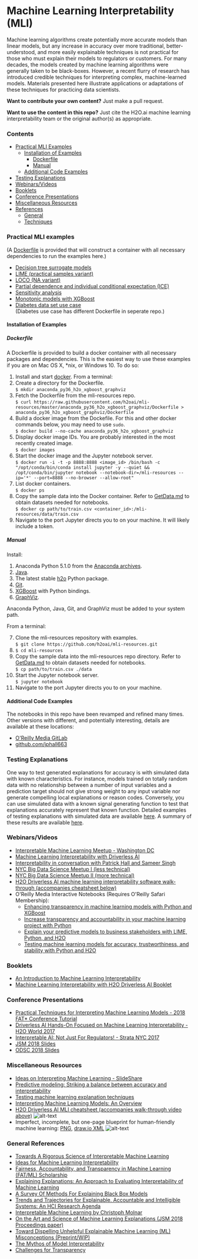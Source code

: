 # Machine Learning Interpretability (MLI)

Machine learning algorithms create potentially more accurate models than linear models, but any increase in accuracy over more traditional, better-understood, and more easily explainable techniques is not practical for those who must explain their models to regulators or customers. For many decades, the models created by machine learning algorithms were generally taken to be black-boxes. However, a recent flurry of research has introduced credible techniques for interpreting complex, machine-learned models. Materials presented here illustrate applications or adaptations of these techniques for practicing data scientists.

**Want to contribute your own content?** Just make a pull request.

**Want to use the content in this repo?** Just cite the H2O.ai machine learning interpretability team or the original author(s) as appropriate.

### Contents

* [Practical MLI Examples](https://github.com/h2oai/mli-resources#practical-mli-examples)
  * [Installation of Examples](https://github.com/h2oai/mli-resources#installation-of-examples)
    * [Dockerfile](https://github.com/h2oai/mli-resources#dockerfile)
    * [Manual](https://github.com/h2oai/mli-resources#manual)
  * [Additional Code Examples](https://github.com/h2oai/mli-resources#additional-code-examples)
* [Testing Explanations](https://github.com/h2oai/mli-resources#testing-explanations)
* [Webinars/Videos](https://github.com/h2oai/mli-resources#webinarsvideos)
* [Booklets](https://github.com/h2oai/mli-resources#booklets)
* [Conference Presentations](https://github.com/h2oai/mli-resources#conference-presentations)
* [Miscellaneous Resources](https://github.com/h2oai/mli-resources#miscellaneous-resources)
* [References](https://github.com/h2oai/mli-resources#references)
  * [General](https://github.com/h2oai/mli-resources#general)
  * [Techniques](https://github.com/h2oai/mli-resources#techniques)

### Practical MLI examples

(A [Dockerfile](anaconda_py36_h2o_xgboost_graphviz/Dockerfile) is provided that will construct a container with all necessary dependencies to run the examples here.)

  * [Decision tree surrogate models](notebooks/dt_surrogate.ipynb)
  * [LIME (practical samples variant)](notebooks/lime.ipynb)
  * [LOCO (NA variant)](notebooks/loco.ipynb)
  * [Partial dependence and individual conditional expectation (ICE)](notebooks/pdp_ice.ipynb)  
  * [Sensitivity analysis](notebooks/sensitivity_analysis.ipynb)
  * [Monotonic models with XGBoost](notebooks/mono_xgboost.ipynb)
  * [Diabetes data set use case](https://github.com/jphall663/diabetes_use_case) </br>
  (Diabetes use case has different Dockerfile in seperate repo.)

#### Installation of Examples

##### Dockerfile

A Dockerfile is provided to build a docker container with all necessary packages and dependencies. This is the easiest way to use these examples if you are on Mac OS X, \*nix, or Windows 10. To do so:

  1. Install and start [docker](https://www.docker.com/).
  From a terminal:
  2. Create a directory for the Dockerfile.</br>
  `$ mkdir anaconda_py36_h2o_xgboost_graphviz`
  3. Fetch the Dockerfile from the mli-resources repo.</br>
  `$ curl https://raw.githubusercontent.com/h2oai/mli-resources/master/anaconda_py36_h2o_xgboost_graphviz/Dockerfile > anaconda_py36_h2o_xgboost_graphviz/Dockerfile`
  4. Build a docker image from the Dockefile. For this and other docker commands below, you may need to use `sudo`. </br>
  `$ docker build --no-cache anaconda_py36_h2o_xgboost_graphviz`
  5. Display docker image IDs. You are probably interested in the most recently created image. </br>
  `$ docker images`
  6. Start the docker image and the Jupyter notebook server.</br>
   `$ docker run -i -t -p 8888:8888 <image_id> /bin/bash -c "/opt/conda/bin/conda install jupyter -y --quiet && /opt/conda/bin/jupyter notebook --notebook-dir=/mli-resources --ip='*' --port=8888 --no-browser --allow-root"`
  7. List docker containers.</br>
  `$ docker ps`
  8. Copy the sample data into the Docker container. Refer to [GetData.md](data/GetData.md) to obtain datasets needed for notebooks.</br>
  `$ docker cp path/to/train.csv <container_id>:/mli-resources/data/train.csv`
  9. Navigate to the port Jupyter directs you to on your machine. It will likely include a token.

##### Manual

  Install:

  1. Anaconda Python 5.1.0 from the [Anaconda archives](https://repo.continuum.io/archive/).
  2. [Java](https://java.com/download).
  3. The latest stable [h2o](https://www.h2o.ai/download/) Python package.
  4. [Git](https://git-scm.com/downloads).
  5. [XGBoost](https://github.com/dmlc/xgboost) with Python bindings.
  6. [GraphViz](http://www.graphviz.org/).

  Anaconda Python, Java, Git, and GraphViz must be added to your system path.

  From a terminal:

  7. Clone the mli-resources repository with examples.</br>
  `$ git clone https://github.com/h2oai/mli-resources.git`
  8. `$ cd mli-resources`
  9. Copy the sample data into the mli-resources repo directory. Refer to [GetData.md](data/GetData.md) to obtain datasets needed for notebooks.</br>
  `$ cp path/to/train.csv ./data`
  9. Start the Jupyter notebook server.</br>
  `$ jupyter notebook`
  10. Navigate to the port Jupyter directs you to on your machine.

#### Additional Code Examples

The notebooks in this repo have been revamped and refined many times. Other versions with different, and potentially interesting, details are available at these locations:

* [O'Reilly Media GitLab](https://content.oreilly.com/oriole/Interpretable-machine-learning-with-Python-XGBoost-and-H2O)
* [github.com/jphall663](https://github.com/jphall663/interpretable_machine_learning_with_python)

### Testing Explanations

One way to test generated explanations for accuracy is with simulated data with known characteristics. For instance, models trained on totally random data with no relationship between a number of input variables and a prediction target should not give strong weight to any input variable nor generate compelling local explanations or reason codes. Conversely, you can use simulated data with a known signal generating function to test that explanations accurately represent that known function. Detailed examples of testing explanations with simulated data are available [here](https://github.com/h2oai/mli-resources/tree/master/lime_shap_treeint_compare/README.md). A summary of these results are available [here](https://www.oreilly.com/ideas/testing-machine-learning-interpretability-techniques).

### Webinars/Videos

* [Interpretable Machine Learning Meetup - Washington DC](https://www.youtube.com/watch?v=3uLegw5HhYk)
* [Machine Learning Interpretability with Driverless AI](https://www.youtube.com/watch?v=3_gm00kBwEw)
* [Interpretability in conversation with Patrick Hall and Sameer Singh](http://blog.fastforwardlabs.com/2017/09/11/interpretability-webinar.html)
* [NYC Big Data Science Meetup I (less technical)](https://www.youtube.com/watch?v=Q8rTrmqUQsU)
* [NYC Big Data Science Meetup II (more technical)](https://www.youtube.com/watch?v=RcUdUZf8_SU)  
* [H2O Driverless AI machine learning interpretability software walk-through (accompanies cheatsheet below)](https://www.youtube.com/watch?v=5jSU3CUReXY)
* O'Reilly Media Interactive Notebooks (Requires O'Reilly Safari Membership):
  * [Enhancing transparency in machine learning models with Python and XGBoost](https://www.safaribooksonline.com/oriole/enhancing-transparency-in-machine-learning-models-with-python-and-xgboost)
  * [Increase transparency and accountability in your machine learning project with Python](https://www.safaribooksonline.com/oriole/increase-transparency-and-accountability-in-your-machine-learning-project-with-python)
  * [Explain your predictive models to business stakeholders with LIME, Python, and H2O](https://www.safaribooksonline.com/oriole/explain-your-predictive-models-to-business-stakeholders-w-lime-python-h2o)
  * [Testing machine learning models for accuracy, trustworthiness, and stability with Python and H2O](https://www.safaribooksonline.com/oriole/testing-ml-models-for-accuracy-trustworthiness-stability-with-python-and-h2o)

### Booklets

* [An Introduction to Machine Learning Interpretability](http://www.oreilly.com/data/free/an-introduction-to-machine-learning-interpretability.csp)
* [Machine Learning Interpretability with H2O Driverless AI Booklet](http://docs.h2o.ai/driverless-ai/latest-stable/docs/booklets/MLIBooklet.pdf)

### Conference Presentations

* [Practical Techniques for Interpreting Machine Learning Models - 2018 FAT* Conference Tutorial](https://www.fatconference.org/static/tutorials/hall_interpretable18.pdf)
* [Driverless AI Hands-On Focused on Machine Learning Interpretability - H2O World 2017](http://video.h2o.ai/watch/9g8TrVXUfgYgKq4FReia7z)
* [Interpretable AI: Not Just For Regulators! - Strata NYC 2017](notes/strata_mli_sept_17.pdf)
* [JSM 2018 Slides](https://github.com/jphall663/jsm_2018_slides/blob/master/main.pdf)
* [ODSC 2018 Slides](https://www.slideshare.net/pramitchoudhary/model-evaluation-in-the-land-of-deep-learning-123891695)

### Miscellaneous Resources

* [Ideas on Interpreting Machine Learning - SlideShare](https://www.slideshare.net/0xdata/interpretable-machine-learning)
* [Predictive modeling: Striking a balance between accuracy and interpretability](https://www.oreilly.com/ideas/predictive-modeling-striking-a-balance-between-accuracy-and-interpretability)
* [Testing machine learning explanation techniques](https://www.oreilly.com/ideas/testing-machine-learning-interpretability-techniques)
* [Interpreting Machine Learning Models: An Overview](https://www.kdnuggets.com/2017/11/interpreting-machine-learning-models-overview.html)
* [H2O Driverless AI MLI cheatsheet (accompanies walk-through video above)](cheatsheet.png)
![alt-text](cheatsheet.png)
* Imperfect, incomplete, but one-page blueprint for human-friendly machine learning: [PNG](blueprint.png), [draw.io XML](blueprint.xml)
![alt-text](blueprint.png)

### General References

* [Towards A Rigorous Science of Interpretable Machine Learning](https://arxiv.org/pdf/1702.08608.pdf)
* [Ideas for Machine Learning Interpretability](https://www.oreilly.com/ideas/ideas-on-interpreting-machine-learning)
* [Fairness, Accountability, and Transparency in Machine Learning (FAT/ML) Scholarship](https://www.fatml.org/resources/relevant-scholarship)
* [Explaining Explanations: An Approach to Evaluating Interpretability of Machine Learning](https://arxiv.org/pdf/1806.00069.pdf)
* [A Survey Of Methods For Explaining Black Box Models](https://arxiv.org/pdf/1802.01933.pdf)
* [Trends and Trajectories for Explainable, Accountable and Intelligible Systems: An HCI Research Agenda](https://dl.acm.org/citation.cfm?id=3174156)
* [Interpretable Machine Learning by Christoph Molnar](https://github.com/christophM/interpretable-ml-book)
* [On the Art and Science of Machine Learning Explanations (JSM 2018 Proceedings paper)](https://github.com/jphall663/jsm_2018_paper/blob/master/jsm_2018_paper.pdf)
* [Toward Dispelling Unhelpful Explainable Machine Learning (ML) Misconceptions (Preprint/WIP)](https://github.com/jphall663/xai_misconceptions/blob/master/xai_misconceptions.pdf)
* [The Mythos of Model Interpretability](https://arxiv.org/pdf/1606.03490.pdf)
* [Challenges for Transparency](https://arxiv.org/pdf/1708.01870.pdf)
